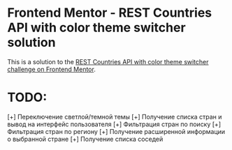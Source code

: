 # Frontend Mentor - REST Countries API with color theme switcher solution

This is a solution to the [REST Countries API with color theme switcher challenge on Frontend Mentor](https://www.frontendmentor.io/challenges/rest-countries-api-with-color-theme-switcher-5cacc469fec04111f7b848ca).


# TODO:
[+] Переключение светлой/темной темы
[+] Получение списка стран и вывод на интерфейс пользователя
[+] Фильтрация стран по поиску
[+] Фильтрация стран по региону
[+] Получение расширенной информации о выбранной стране
[+] Получение списка соседей
